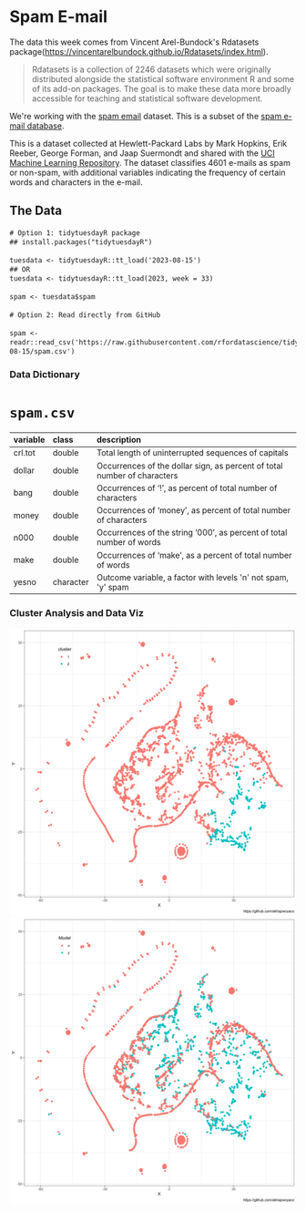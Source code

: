 # Spam E-mail

The data this week comes from Vincent Arel-Bundock's Rdatasets package(https://vincentarelbundock.github.io/Rdatasets/index.html). 

> Rdatasets is a collection of 2246 datasets which were originally distributed alongside the statistical software environment R and some of its add-on packages. The goal is to make these data more broadly accessible for teaching and statistical software development.

We're working with the [spam email](https://vincentarelbundock.github.io/Rdatasets/doc/DAAG/spam7.html) dataset. This is a subset of the [spam e-mail database](https://search.r-project.org/CRAN/refmans/kernlab/html/spam.html).

This is a dataset collected at Hewlett-Packard Labs by Mark Hopkins, Erik Reeber, George Forman, and Jaap Suermondt and shared with the [UCI Machine Learning Repository](https://archive.ics.uci.edu/dataset/94/spambase). The dataset classifies 4601 e-mails as spam or non-spam, with additional variables indicating the frequency of certain words and characters in the e-mail.



## The Data

```{r}
# Option 1: tidytuesdayR package 
## install.packages("tidytuesdayR")

tuesdata <- tidytuesdayR::tt_load('2023-08-15')
## OR
tuesdata <- tidytuesdayR::tt_load(2023, week = 33)

spam <- tuesdata$spam

# Option 2: Read directly from GitHub

spam <- readr::read_csv('https://raw.githubusercontent.com/rfordatascience/tidytuesday/master/data/2023/2023-08-15/spam.csv')
```

### Data Dictionary

# `spam.csv`

|variable |class     |description |
|:--------|:---------|:-----------|
|crl.tot  |double    | Total length of uninterrupted sequences of capitals     |
|dollar   |double    | Occurrences of the dollar sign, as percent of total number of characters     |
|bang     |double    | Occurrences of ‘!’, as percent of total number of characters    |
|money    |double    | Occurrences of ‘money’, as percent of total number of characters    |
|n000     |double    | Occurrences of the string ‘000’, as percent of total number of words    |
|make     |double    | Occurrences of ‘make’, as a percent of total number of words       |
|yesno    |character | Outcome variable, a factor with levels 'n' not spam, 'y' spam |

### Cluster Analysis and Data Viz

![cluster_plot1.jpeg](cluster_plot1.jpeg)
![cluster_plot2.jpeg](cluster_plot2.jpeg)